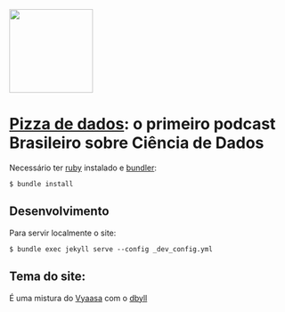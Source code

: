 <img src="assets/media/signo.png" width="150">

# [Pizza de dados](http://pizzadedados.com/): o primeiro podcast Brasileiro sobre Ciência de Dados

Necessário ter [ruby](https://www.ruby-lang.org/en/) instalado e [bundler](http://bundler.io/):

```console
$ bundle install
```

## Desenvolvimento

Para servir localmente o site:
```console
$ bundle exec jekyll serve --config _dev_config.yml
```

## Tema do site:
É uma mistura do [Vyaasa](http://webjeda.com/vyaasa) com o [dbyll](http://dbtek.github.io/dbyll/)
